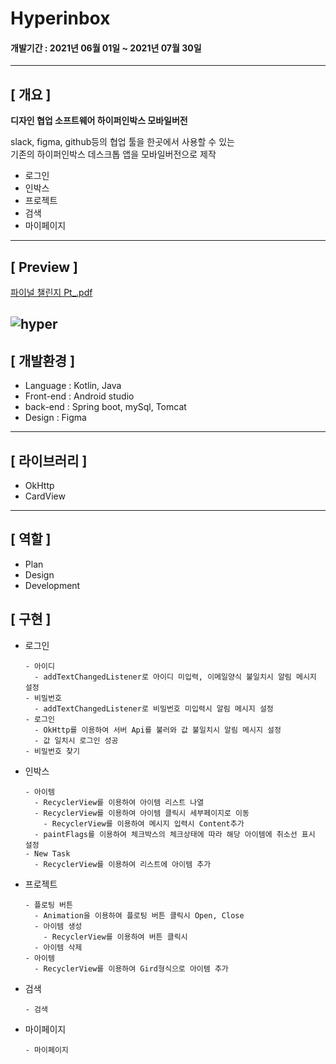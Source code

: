 # Hyperinbox
#### 개발기간 : 2021년 06월 01일 ~ 2021년 07월 30일
---
## [ 개요 ]

**디자인 협업 소프트웨어 하이퍼인박스 모바일버전**

slack, figma, github등의 협업 툴을 한곳에서 사용할 수 있는\
기존의 하이퍼인박스 데스크톱 앱을 모바일버전으로 제작 
* 로그인
* 인박스
* 프로젝트
* 검색
* 마이페이지
---
## [ Preview ]
[파이널 챌린지 Pt_.pdf](https://github.com/KHJ-11/hyper/blob/main/%ED%8C%8C%EC%9D%B4%EB%84%90%20%EC%B1%8C%EB%A6%B0%EC%A7%80%20Pt_.pdf)

![hyper](https://user-images.githubusercontent.com/72050086/130312503-091b4aa1-80f8-4142-8bdd-9bc2a3eca42c.png)
---
## [ 개발환경 ]
* Language : Kotlin, Java
* Front-end : Android studio
* back-end : Spring boot, mySql, Tomcat
* Design : Figma
---
## [ 라이브러리 ]
* OkHttp
* CardView
---
## [ 역할 ]
* Plan
* Design
* Development
## [ 구현 ]
* 로그인

  ```
  - 아이디
    - addTextChangedListener로 아이디 미입력, 이메일양식 불일치시 알림 메시지 설정
  - 비밀번호
    - addTextChangedListener로 비밀번호 미입력시 알림 메시지 설정
  - 로그인
    - OkHttp를 이용하여 서버 Api를 불러와 값 불일치시 알림 메시지 설정
    - 값 일치시 로그인 성공
  - 비밀번호 찾기
  ```
  
* 인박스

  ```
  - 아이템
    - RecyclerView를 이용하여 아이템 리스트 나열
    - RecyclerView를 이용하여 아이템 클릭시 세부페이지로 이동
      - RecyclerView를 이용하여 메시지 입력시 Content추가
    - paintFlags를 이용하여 체크박스의 체크상태에 따라 해당 아이템에 취소선 표시 설정
  - New Task
    - RecyclerView를 이용하여 리스트에 아이템 추가
  ```

* 프로젝트

  ```
  - 플로팅 버튼
    - Animation을 이용하여 플로팅 버튼 클릭시 Open, Close
    - 아이템 생성
      - RecyclerView를 이용하여 버튼 클릭시 
    - 아이템 삭제
  - 아이템
    - RecyclerView를 이용하여 Gird형식으로 아이템 추가 
  ```
  
* 검색

  ```
  - 검색
  ```
  
* 마이페이지

  ```
  - 마이페이지
  ```
